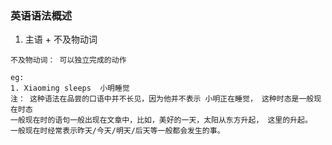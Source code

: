 ### 英语语法概述

1. 主语 + 不及物动词
```
不及物动词： 可以独立完成的动作

eg:
1. Xiaoming sleeps  小明睡觉
注： 这种语法在品尝的口语中并不长见，因为他并不表示 小明正在睡觉， 这种时态是一般现在时态
一般现在时的语句一般出现在文章中，比如，美好的一天，太阳从东方升起， 这里的升起。
一般现在时经常表示昨天/今天/明天/后天等一般都会发生的事。
```
